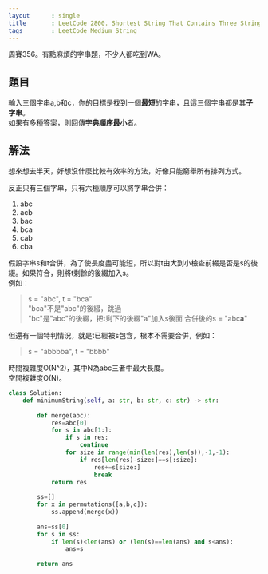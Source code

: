 ```yaml
--- 
layout      : single
title       : LeetCode 2800. Shortest String That Contains Three Strings
tags        : LeetCode Medium String
---
```

周賽356。有點麻煩的字串題，不少人都吃到WA。  

## 題目

輸入三個字串a,b和c，你的目標是找到一個**最短**的字串，且這三個字串都是其**子字串**。  
如果有多種答案，則回傳**字典順序最小**者。  

## 解法

想來想去半天，好想沒什麼比較有效率的方法，好像只能窮舉所有排列方式。  

反正只有三個字串，只有六種順序可以將字串合併：  

1. abc  
2. acb  
3. bac  
4. bca  
5. cab  
6. cba  

假設字串s和t合併，為了使長度盡可能短，所以對t由大到小檢查前綴是否是s的後綴。如果符合，則將t剩餘的後綴加入s。  
例如：  
> s = "abc", t = "bca"  
> "bca"不是"abc"的後綴，跳過  
> "bc"是"abc"的後綴，把t剩下的後綴"a"加入s後面
> 合併後的s = "abc**a**"  

但還有一個特判情況，就是t已經被s包含，根本不需要合併，例如：  
> s = "abbbba", t = "bbbb"  

時間複雜度O(N^2)，其中N為abc三者中最大長度。  
空間複雜度O(N)。  

```python
class Solution:
    def minimumString(self, a: str, b: str, c: str) -> str:
        
        def merge(abc):
            res=abc[0]
            for s in abc[1:]:
                if s in res:
                    continue
                for size in range(min(len(res),len(s)),-1,-1):
                    if res[len(res)-size:]==s[:size]:
                        res+=s[size:]
                        break
            return res
        
        ss=[]
        for x in permutations([a,b,c]):
            ss.append(merge(x))
        
        ans=ss[0]
        for s in ss:
            if len(s)<len(ans) or (len(s)==len(ans) and s<ans):
                ans=s
                
        return ans
```
